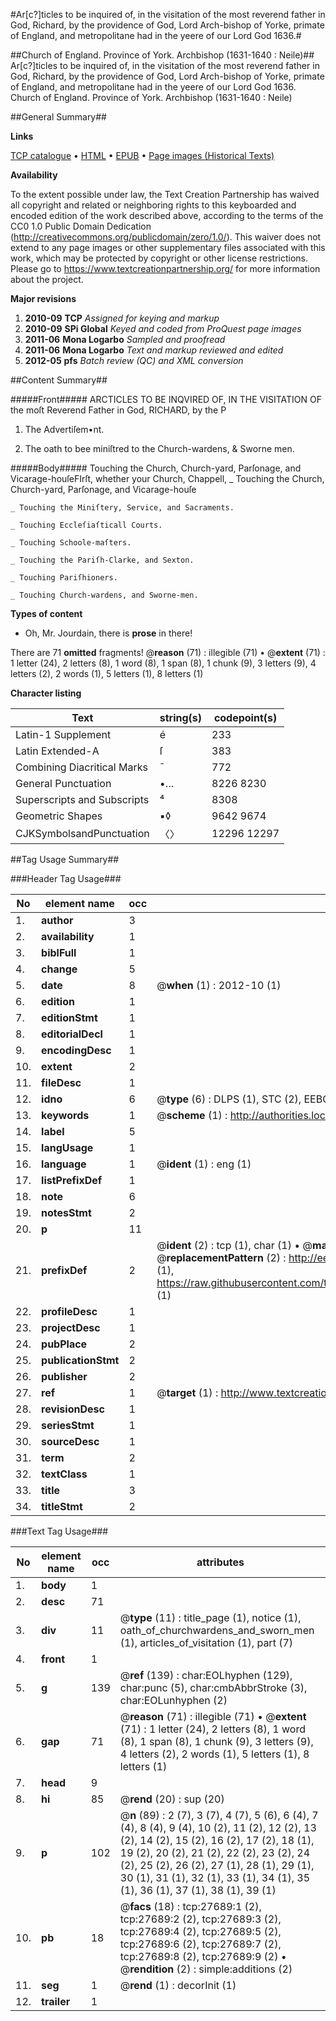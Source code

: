 #Ar[c?]ticles to be inquired of, in the visitation of the most reverend father in God, Richard, by the providence of God, Lord Arch-bishop of Yorke, primate of England, and metropolitane had in the yeere of our Lord God 1636.#

##Church of England. Province of York. Archbishop (1631-1640 : Neile)##
Ar[c?]ticles to be inquired of, in the visitation of the most reverend father in God, Richard, by the providence of God, Lord Arch-bishop of Yorke, primate of England, and metropolitane had in the yeere of our Lord God 1636.
Church of England. Province of York. Archbishop (1631-1640 : Neile)

##General Summary##

**Links**

[TCP catalogue](http://www.ota.ox.ac.uk/tcp/)  • 
[HTML](http://tei.it.ox.ac.uk/tcp/Texts-HTML/free/A00/A00272.html)  • 
[EPUB](http://tei.it.ox.ac.uk/tcp/Texts-EPUB/free/A00/A00272.epub) • 
[Page images (Historical Texts)](https://historicaltexts.jisc.ac.uk/eebo-24456557e)

**Availability**

To the extent possible under law, the Text Creation Partnership has waived all copyright and related or neighboring rights to this keyboarded and encoded edition of the work described above, according to the terms of the CC0 1.0 Public Domain Dedication (http://creativecommons.org/publicdomain/zero/1.0/). This waiver does not extend to any page images or other supplementary files associated with this work, which may be protected by copyright or other license restrictions. Please go to https://www.textcreationpartnership.org/ for more information about the project.

**Major revisions**

1. __2010-09__ __TCP__ *Assigned for keying and markup*
1. __2010-09__ __SPi Global__ *Keyed and coded from ProQuest page images*
1. __2011-06__ __Mona Logarbo__ *Sampled and proofread*
1. __2011-06__ __Mona Logarbo__ *Text and markup reviewed and edited*
1. __2012-05__ __pfs__ *Batch review (QC) and XML conversion*

##Content Summary##

#####Front#####
ARCTICLES TO BE INQVIRED OF, IN THE VISITATION OF the moſt Reverend Father in God, RICHARD, by the P
1. The Advertiſem•nt.

1. The oath to bee miniſtred to the Church-wardens, & Sworne men.

#####Body#####
Touching the Church, Church-yard, Parſonage, and Vicarage-houſeFIrſt, whether your Church, Chappell,
    _ Touching the Church, Church-yard, Parſonage, and Vicarage-houſe

    _ Touching the Miniſtery, Service, and Sacraments.

    _ Touching Eccleſiaſticall Courts.

    _ Touching Schoole-maſters.

    _ Touching the Pariſh-Clarke, and Sexton.

    _ Touching Pariſhioners.

    _ Touching Church-wardens, and Sworne-men.

**Types of content**

  * Oh, Mr. Jourdain, there is **prose** in there!

There are 71 **omitted** fragments! 
 @__reason__ (71) : illegible (71)  •  @__extent__ (71) : 1 letter (24), 2 letters (8), 1 word (8), 1 span (8), 1 chunk (9), 3 letters (9), 4 letters (2), 2 words (1), 5 letters (1), 8 letters (1)

**Character listing**


|Text|string(s)|codepoint(s)|
|---|---|---|
|Latin-1 Supplement|é|233|
|Latin Extended-A|ſ|383|
|Combining             Diacritical Marks|̄|772|
|General Punctuation|•…|8226 8230|
|Superscripts             and Subscripts|⁴|8308|
|Geometric Shapes|▪◊|9642 9674|
|CJKSymbolsandPunctuation|〈〉|12296 12297|

##Tag Usage Summary##

###Header Tag Usage###

|No|element name|occ|attributes|
|---|---|---|---|
|1.|__author__|3||
|2.|__availability__|1||
|3.|__biblFull__|1||
|4.|__change__|5||
|5.|__date__|8| @__when__ (1) : 2012-10 (1)|
|6.|__edition__|1||
|7.|__editionStmt__|1||
|8.|__editorialDecl__|1||
|9.|__encodingDesc__|1||
|10.|__extent__|2||
|11.|__fileDesc__|1||
|12.|__idno__|6| @__type__ (6) : DLPS (1), STC (2), EEBO-CITATION (1), OCLC (1), VID (1)|
|13.|__keywords__|1| @__scheme__ (1) : http://authorities.loc.gov/ (1)|
|14.|__label__|5||
|15.|__langUsage__|1||
|16.|__language__|1| @__ident__ (1) : eng (1)|
|17.|__listPrefixDef__|1||
|18.|__note__|6||
|19.|__notesStmt__|2||
|20.|__p__|11||
|21.|__prefixDef__|2| @__ident__ (2) : tcp (1), char (1)  •  @__matchPattern__ (2) : ([0-9\-]+):([0-9IVX]+) (1), (.+) (1)  •  @__replacementPattern__ (2) : http://eebo.chadwyck.com/downloadtiff?vid=$1&page=$2 (1), https://raw.githubusercontent.com/textcreationpartnership/Texts/master/tcpchars.xml#$1 (1)|
|22.|__profileDesc__|1||
|23.|__projectDesc__|1||
|24.|__pubPlace__|2||
|25.|__publicationStmt__|2||
|26.|__publisher__|2||
|27.|__ref__|1| @__target__ (1) : http://www.textcreationpartnership.org/docs/. (1)|
|28.|__revisionDesc__|1||
|29.|__seriesStmt__|1||
|30.|__sourceDesc__|1||
|31.|__term__|2||
|32.|__textClass__|1||
|33.|__title__|3||
|34.|__titleStmt__|2||


###Text Tag Usage###

|No|element name|occ|attributes|
|---|---|---|---|
|1.|__body__|1||
|2.|__desc__|71||
|3.|__div__|11| @__type__ (11) : title_page (1), notice (1), oath_of_churchwardens_and_sworn_men (1), articles_of_visitation (1), part (7)|
|4.|__front__|1||
|5.|__g__|139| @__ref__ (139) : char:EOLhyphen (129), char:punc (5), char:cmbAbbrStroke (3), char:EOLunhyphen (2)|
|6.|__gap__|71| @__reason__ (71) : illegible (71)  •  @__extent__ (71) : 1 letter (24), 2 letters (8), 1 word (8), 1 span (8), 1 chunk (9), 3 letters (9), 4 letters (2), 2 words (1), 5 letters (1), 8 letters (1)|
|7.|__head__|9||
|8.|__hi__|85| @__rend__ (20) : sup (20)|
|9.|__p__|102| @__n__ (89) : 2 (7), 3 (7), 4 (7), 5 (6), 6 (4), 7 (4), 8 (4), 9 (4), 10 (2), 11 (2), 12 (2), 13 (2), 14 (2), 15 (2), 16 (2), 17 (2), 18 (1), 19 (2), 20 (2), 21 (2), 22 (2), 23 (2), 24 (2), 25 (2), 26 (2), 27 (1), 28 (1), 29 (1), 30 (1), 31 (1), 32 (1), 33 (1), 34 (1), 35 (1), 36 (1), 37 (1), 38 (1), 39 (1)|
|10.|__pb__|18| @__facs__ (18) : tcp:27689:1 (2), tcp:27689:2 (2), tcp:27689:3 (2), tcp:27689:4 (2), tcp:27689:5 (2), tcp:27689:6 (2), tcp:27689:7 (2), tcp:27689:8 (2), tcp:27689:9 (2)  •  @__rendition__ (2) : simple:additions (2)|
|11.|__seg__|1| @__rend__ (1) : decorInit (1)|
|12.|__trailer__|1||
